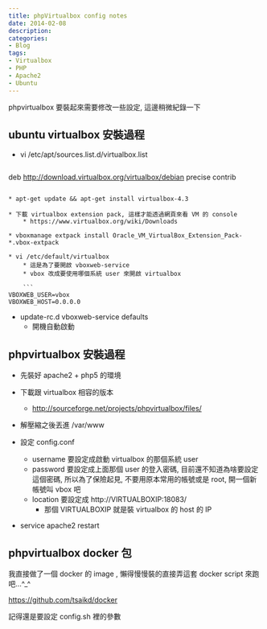 ```yaml
---
title: phpVirtualbox config notes
date: 2014-02-08
description:
categories:
- Blog
tags:
- Virtualbox
- PHP
- Apache2
- Ubuntu
---
```


phpvirtualbox 要裝起來需要修改一些設定, 這邊稍微紀錄一下

## ubuntu virtualbox 安裝過程

* vi /etc/apt/sources.list.d/virtualbox.list

	```
deb http://download.virtualbox.org/virtualbox/debian precise contrib
```

* apt-get update && apt-get install virtualbox-4.3

* 下載 virtualbox extension pack, 這樣才能透過網頁來看 VM 的 console
	* https://www.virtualbox.org/wiki/Downloads

* vboxmanage extpack install Oracle_VM_VirtualBox_Extension_Pack-*.vbox-extpack

* vi /etc/default/virtualbox
	* 這是為了要開啟 vboxweb-service
	* vbox 改成要使用哪個系統 user 來開啟 virtualbox

	```
VBOXWEB_USER=vbox
VBOXWEB_HOST=0.0.0.0
```

* update-rc.d vboxweb-service defaults
	* 開機自動啟動

## phpvirtualbox 安裝過程

* 先裝好 apache2 + php5 的環境

* 下載跟 virtualbox 相容的版本
	* http://sourceforge.net/projects/phpvirtualbox/files/

* 解壓縮之後丟進 /var/www

* 設定 config.conf
	* username 要設定成啟動 virtualbox 的那個系統 user
	* password 要設定成上面那個 user 的登入密碼, 目前還不知道為啥要設定這個密碼, 所以為了保險起見, 不要用原本常用的帳號或是 root, 開一個新帳號叫 vbox 吧
	* location 要設定成 http://VIRTUALBOXIP:18083/
		* 那個 VIRTUALBOXIP 就是裝 virtualbox 的 host 的 IP

* service apache2 restart

## phpvirtualbox docker 包

我直接做了一個 docker 的 image , 懶得慢慢裝的直接弄這套 docker script 來跑吧...^_^

https://github.com/tsaikd/docker

記得還是要設定 config.sh 裡的參數

